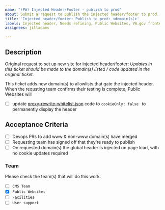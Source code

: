```yaml
---
name: "(PW) Injected Header/Footer - publish to prod"
about: Submit a request to publish the injected header/footer to prod.
title: 'Injected header/footer: Publish to prod: <domain(s)>'
labels: Injected header, Needs refining, Public Websites, VA.gov frontend
assignees: jilladams

---
```


## Description
Original request to set up new site for injected header/footer: 
_Updates in this ticket should be made to the domain(s) listed / code updated in the original ticket._

This ticket adds new domain(s) to allowlists that gate the injected header. When the requsting team confirms their testing is complete, Public Websites will 

- [ ] update [proxy-rewrite-whitelist.json](https://github.com/department-of-veterans-affairs/vets-website/blob/main/src/applications/proxy-rewrite/proxy-rewrite-whitelist.json) code to `cookieOnly: false ` to permanently display the header 


## Acceptance Criteria
- [ ] Devops PRs to add www & non-www domain(s) have merged
- [ ] Requesting team has signed off that they're ready to publish
- [ ] On requested domain(s) the global header is injected on page load, with no cookie updates required

### Team
Please check the team(s) that will do this work.

- [ ] `CMS Team`
- [X] `Public Websites`
- [ ] `Facilities`
- [ ] `User support`
